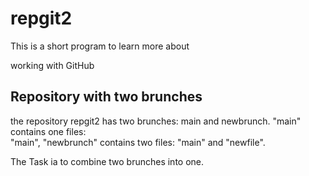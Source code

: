 # repgit2
This is a short program to learn more about 

working with GitHub
## Repository with two brunches

the repository repgit2 has two brunches:
main and newbrunch. "main" contains one files: <br/>
"main", "newbrunch" contains two files: "main" and "newfile".

The Task ia to combine two brunches into one.




 

